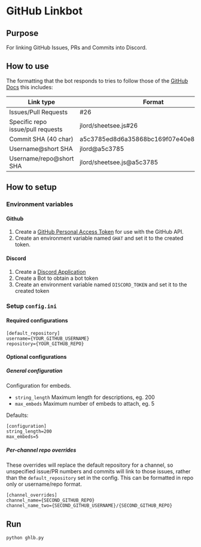 # GitHub Linkbot

## Purpose

For linking GitHub Issues, PRs and Commits into Discord.

## How to use

The formatting that the bot responds to tries to follow those of the [GitHub Docs](https://docs.github.com/en/free-pro-team@latest/github/writing-on-github/autolinked-references-and-urls#issues-and-pull-requests) this includes:

| Link type                         | Format                                   |
| --------------------------------- |------------------------------------------|
| Issues/Pull Requests              | #26                                      |
| Specific repo issue/pull requests | jlord/sheetsee.js#26                     |
| Commit SHA (40 char)              | a5c3785ed8d6a35868bc169f07e40e889087fd2e |
| Username@short SHA                | jlord@a5c3785                            |
| Username/repo@short SHA           | jlord/sheetsee.js@a5c3785                |

## How to setup

### Environment variables

#### Github
1. Create a [GitHub Personal Access Token](https://github.com/settings/tokens) for use with the GitHub API.
1. Create an environment variable named `GHAT` and set it to the created token.

#### Discord
1. Create a [Discord Application](https://discord.com/developers/applications)
1. Create a Bot to obtain a bot token
1. Create an environment variable named `DISCORD_TOKEN` and set it to the created token

### Setup `config.ini`

#### Required configurations

```
[default_repository]
username={YOUR_GITHUB_USERNAME}
repository={YOUR_GITHUB_REPO}
```

#### Optional configurations

##### General configuration

Configuration for embeds.

- `string_length` Maximum length for descriptions, eg. 200
- `max_embeds` Maximum number of embeds to attach, eg. 5

Defaults:

```
[configuration]
string_length=200
max_embeds=5
```

##### Per-channel repo overrides

These overrides will replace the default repository for a channel, so unspecified issue/PR numbers and commits will link to those issues, rather than the `default_repository` set in the config.
This can be formatted in repo only or username/repo format.

```
[channel_overrides]
channel_name={SECOND_GITHUB_REPO}
channel_name_two={SECOND_GITHUB_USERNAME}/{SECOND_GITHUB_REPO}
```

## Run
`python ghlb.py`

